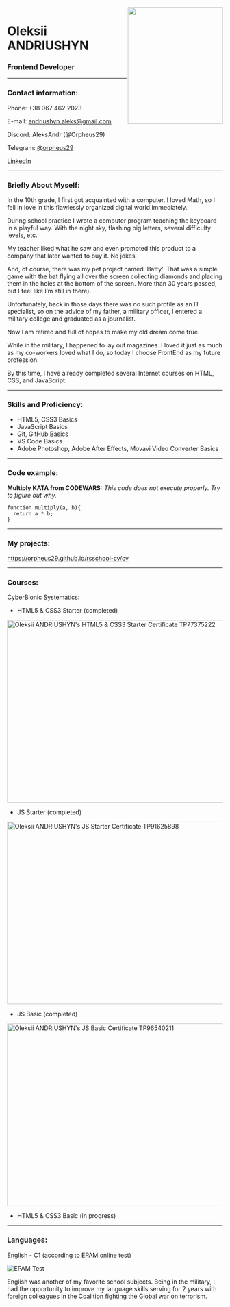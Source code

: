 <img align="right" width="222" height="273" src="https://user-images.githubusercontent.com/110335429/189494083-18489b59-3317-49d7-8725-f64d99b6958c.jpg">

# Oleksii ANDRIUSHYN

### Frontend Developer
***

### Contact information:

Phone: +38 067 462 2023

E-mail: andriushyn.aleks@gmail.com

Discord: AleksAndr (@Orpheus29)

Telegram: [@orpheus29](https://t.me/orpheus29)

[LinkedIn](https://www.linkedin.com/in/aleks-andriushyn-032b561b7/)


***

### Briefly About Myself:

In the 10th grade, I first got acquainted with a computer. I loved Math, so I fell in love in this flawlessly organized digital world immediately.

During school practice I wrote a computer program teaching the keyboard in a playful way. With the night sky, flashing big letters, several difficulty levels, etc.

My teacher liked what he saw and even promoted this product to a company that later wanted to buy it. No jokes.

And, of course, there was my pet project named 'Batty'. That was a simple game with the bat flying all over the screen collecting diamonds and placing them in the holes at the bottom of the screen. More than 30 years passed, but I feel like I’m still in there).

Unfortunately, back in those days there was no such profile as an IT specialist, so on the advice of my father, a military officer, I entered a military college and graduated as a journalist.

Now I am retired and full of hopes to make my old dream come true.

While in the military, I happened to lay out magazines. I loved it just as much as my co-workers loved what I do, so today I choose FrontEnd as my future profession.

By this time, I have already completed several Internet courses on HTML, CSS, and JavaScript.

***

### Skills and Proficiency:

- HTML5, CSS3 Basics
- JavaScript Basics
- Git, GitHub Basics
- VS Code Basics
- Adobe Photoshop, Adobe After Effects, Movavi Video Converter Basics

***

### Code example:

**Multiply KATA from CODEWARS:** _This code does not execute properly. Try to figure out why._

```
function multiply(a, b){
  return a * b;
}
```

***

### My projects:

https://orpheus29.github.io/rsschool-cv/cv

***

### Courses:

CyberBionic Systematics:

- HTML5 & CSS3 Starter (completed)

<img alt="Oleksii ANDRIUSHYN's HTML5 & CSS3 Starter Certificate TP77375222" width="603" height="426" title="Oleksii ANDRIUSHYN's HTML5 & CSS3 Starter Certificate" src="https://user-images.githubusercontent.com/110335429/189489173-3d0abb6d-93d2-464c-9aa5-1f69dc4c7635.jpg">

- JS Starter (completed)

<img alt="Oleksii ANDRIUSHYN's JS Starter Certificate TP91625898" width="603" height="426" title="Oleksii ANDRIUSHYN's JS Starter Certificate" src="https://user-images.githubusercontent.com/110335429/189489222-419f1a1b-5905-4658-a60d-be4b4dd9db28.jpg">
 
- JS Basic (completed)

<img alt="Oleksii ANDRIUSHYN's JS Basic Certificate TP96540211" width="603" height="426" title="Oleksii ANDRIUSHYN's JS Basic Certificate" src="https://user-images.githubusercontent.com/110335429/189489336-d51dd05f-7e7a-4c08-89a6-bc332a3c98dd.jpg">
 
- HTML5 & CSS3 Basic (in progress)

***

### Languages:

English - C1 (according to EPAM online test)

![EPAM Test](https://user-images.githubusercontent.com/110335429/189489703-2ddb6636-37bf-464c-b566-f656309604ed.JPG "Oleksii ANDRIUSHYN's EPAM English Test Results")

English was another of my favorite school subjects. Being in the military, I had the opportunity to improve my language skills serving for 2 years with foreign colleagues in the Coalition fighting the Global war on terrorism.

